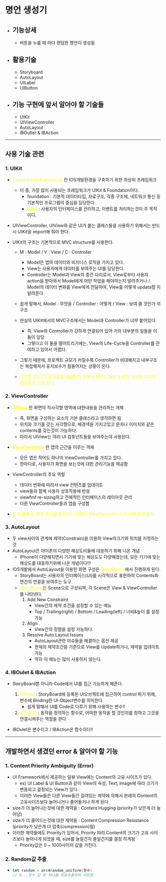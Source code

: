 # 명언 생성기

- ## 기능상세 
    - 버튼을 누를 때 마다 랜덤한 명언이 생성됨

- ## 활용기술
    - Storyboard
    - AutoLayout
    - UILabel
    - UIButton

- ## 기능 구현에 앞서 알아야 할 기술들
    - UIKit
    - UIViewController
    - AutoLayout
    - IBOutlet & IBAction


---
## **사용 기술 관련**
### 1. UIKit
- <span style="color:yellow">Cocoa touch Framework</span> 란 IOS개발환경을 구축하기 위한 최상위 프레임워크
    - 이 중, 가장 많이 사용되는 프레임워크가 UIKit & Foundation이다.
        - foundation : 기본적 데이터타입, 자료구조, 각종 구조체, 네트워크 통신 등 기본적인 프로그램의 중심을 담당한다.
        - <span style="color:yellow">**UIKit**</span> : 사용자의 인터페이스를 관리하고, 이벤트를 처리하는것이 주 목적이다.

- UIViewController, UIView와 같은 UI가 붙는 클래스들을 사용하기 위해서는 반드시 UIKit을 import해 줘야 한다.
- UIKit의 구조는 기본적으로 MVC structure를 사용한다.
    - M : Model / V : View / C : Controller
        - Model은 앱의 데이터와 비지니스 로직을 가지고 있다.
        - View는 사용자에게 데이터를 보여주는 UI를 담당한다.
        - Controller는 Model과 View의 중간 다리로서, View로부터 사용자 action을 받아와서 Model에게 어떤 작업을 해야하는지 알려주거나 / Model의 데이터 변화를 View에게 전달하여, View를 어떻게 updata할 지 알려준다.

    - 쉽게 말해서, Model : 무엇을 / Controller : 어떻게 / View : 보여 줄 것인가 의 구조

    - 현실의 UIKit에서의 MVC구조에서는 Model과 Controller가 너무 붙어있다.
        - 즉, View와 Controller가 강하게 연결되어 있어 거의 대부분의 일들을 이 둘이 담당
        - 그렇다고 이 둘을 떨어트리기에는, View의 Life-Cycle을 Controller를 관여하고 있어서 어렵다.

    - 그렇기 때문에, 프로젝트 규모가 커질수록 Controller가 비대해지고 내부구조는 복잡해져서 유지보수가 힘들어지는 상황이 온다.
    - <span style="color:yellow">이러한 MVC의 문제점을 해결하기 위해서 MVVC패턴과 같이 다양한 디자인 패턴들이 사용 된다.</span>


### 2. ViewController
- <span style="color:yellow">**UIView**</span> 란 화면의 직사각형 영역에 대한내용을 관리하는 개체
    - 즉, 화면을 구성하는 요소의 기본 클래스라고 생각하면 됨
    - 위치와 크기를 갖는 사각형으로, 배경색을 가지고있고 문자나 이미지와 같은 contents를 갖는것이 가능하다.
    - 따라서 UIView는 여러 UI 컴포넌트들을 보여주는데 사용된다.
    
- <span style="color:yellow">**ViewController**</span> 란 앱의 근간을 이루는 객체
    - 모든 앱은 적어도 하나의 ViewController를 가지고 있다.
    - 한마디로, 사용자가 화면을 보는것에 대한 관리기능을 제공함
- ViewController의 주요 역할
    - 데이터 변화에 따라서 view 컨텐츠를 업데이트
    - view들과 함께 사용자 상호작용에 반응
    - viewfmf re-sizing하고 전체적인 인터페이스의 레이아웃 관리
    - 다른 ViewController들과 앱을 구성함
- <span style="color:yellow">쉽게 말해서, 화면 하나를 관리하는 단위가 ViewController라고 이해 하면 된다.</span>

### 3. AutoLayout
 - 두 view사이의 관계에 제약(Constrain)을 이용하 View의크기와 위치를 지정하는 것
 - AutoLayout은 아이폰의 다양한 해상도비율에 대응하기 위해 나온 개념
    - IPhone이 다양해지면서 기기에 맞는 해상도도 다양해졌는데, 모든 기기에 맞는 해상도를 대응하기위해 나온 개념이다!!!
- IOS개발에서 AutoLayout을 이용한 화면 구성은 <span style="color:yellow">StoryBoard</span> 에서 진행하게 된다.
    - StoryBoard는 사용자의 인터페이스(UI)를 시각적으로 표현하여 Contents화면간의 연결을 보여주는 도구
    - <span style="color:yellow">StoryBoard</span>는 Scene으로 구성되며, 각 Scene은 View & ViewController를 나타낸다.
        1. Add New Constraint
            - View간의 제약 조건을 설정할 수 있는 메뉴
            - Top / Trailing(right) / Bottom / Leading(left) / 너비&높이 를 설정가능
        2. Align
            - View간의 정렬을 설정 가능하다.
        3. Resolve Auto Layout Issues
            - AutoLayout관련 이슈들을 해결하는 옵션 제공
            - 현재의 제약조건을 기준으로 View를 Update하거나, 제약을 업데이트 가능
            - 딱히 이 메뉴는 많이 사용하지 않는다.

### 4. IBOulet & IBAction
- StoryBoard뿐 아니라 Code에서 UI를 접근 가능하게 해준다.

    1. <span style="color:yellow">IBOulet</span> : StoryBoard에 등록된 UI오브젝트에 접근하여 control 하기 위해, 변수에 Binding한 UI-Object변수를 의미한다.
        - 쉽게 말해서 UI를 Code로 다루기 위해 사용하는 변수!!
    1. <span style="color:yellow">IBAction</span> : 동작을 정의하는 함수로, 어떠한 동작을 할 것인지를 정하고 그것을 연결시켜주는 역할을 한다
- IBOulet은 변수이고 / IBAction은 함수이다!!


---
## 개발하면서 생겼던 error & 알아야 할 기능

### 1. **Content Priority Ambiguity (Error)**
- UI Framework에서 제공하는 일뷰 View에는 Content의 고유 사이즈가 있다. 
    - ex) UI Label & UI Button과 같이 View의 속성, Text, Image에 따라 크기가 변동되고 결정되는 View가 있다. 
    - 이러한 View들은 다른 View들간 걸려있는 제약에 의해서 본래의 Content의 고유사이즈보다 늘어나거나 줄어들거나 하게 된다.
- size가 더 늘어나는것에 대한 제약을 : Content Hugging (priority가 낮은게 더 늘어남)
- size가 더 줄어드는것에 대한 제약을 : Content Compression Resistance (priority가 낮은게 더 압축(compression)됨)
- 이러한 제약들에도 Priority가 있어서, Priority 따라 Content의 크기가 고유 사이즈보다 늘어나게 되었을 때, size를 늘릴건지 줄일건지를 결정 하게됨
    - Priority값은 0 ~ 1000사이의 값을 가진다.

### 2. Random값 추출
-   ```swift
    let random = arc4random_uniform(정수) 
    // 0...정수 값 중 하나를 랜덤추출하여 저장함
    ```